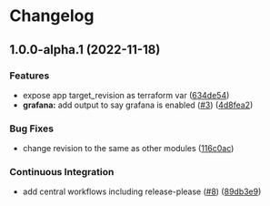 # Changelog

## 1.0.0-alpha.1 (2022-11-18)


### Features

* expose app target_revision as terraform var ([634de54](https://github.com/camptocamp/devops-stack-module-grafana/commit/634de54d01d16bc0bdc9810eeea8282ff132a943))
* **grafana:** add output to say grafana is enabled ([#3](https://github.com/camptocamp/devops-stack-module-grafana/issues/3)) ([4d8fea2](https://github.com/camptocamp/devops-stack-module-grafana/commit/4d8fea24d59ef208447974d3acc55ac1cf289b2e))


### Bug Fixes

* change revision to the same as other modules ([116c0ac](https://github.com/camptocamp/devops-stack-module-grafana/commit/116c0ac810118fa2f4be6c5e27158687222fc21f))


### Continuous Integration

* add central workflows including release-please ([#8](https://github.com/camptocamp/devops-stack-module-grafana/issues/8)) ([89db3e9](https://github.com/camptocamp/devops-stack-module-grafana/commit/89db3e99ea1a9205b7605a839926dd2a127f1b4a))
